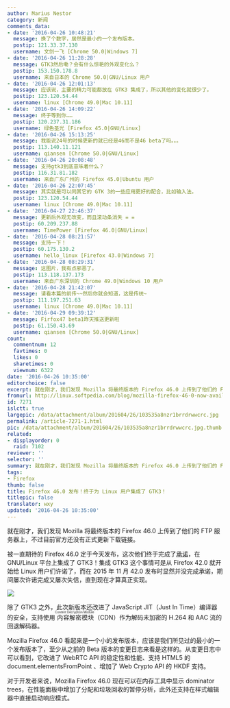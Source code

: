 ```yaml
---
author: Marius Nestor
category: 新闻
comments_data:
- date: '2016-04-26 10:48:21'
  message: 换了个数字，居然是最小的一个发布版本。
  postip: 121.33.37.130
  username: 文剑一飞 [Chrome 50.0|Windows 7]
- date: '2016-04-26 11:28:28'
  message: GTK3然后嘞？会有什么惊艳的外观变化么？
  postip: 153.150.178.8
  username: 来自日本的 Chrome 50.0|GNU/Linux 用户
- date: '2016-04-26 12:01:13'
  message: 应该说，主要的精力可能都放在 GTK3 集成了，所以其他的变化就很少了。
  postip: 123.120.54.44
  username: linux [Chrome 49.0|Mac 10.11]
- date: '2016-04-26 14:09:22'
  message: 终于等到你……
  postip: 120.237.31.186
  username: 绿色圣光 [Firefox 45.0|GNU/Linux]
- date: '2016-04-26 15:13:25'
  message: 我能说24号的时候更新的就已经是46而不是46 beta了吗。。。
  postip: 113.140.11.121
  username: qiansen [Chrome 50.0|GNU/Linux]
- date: '2016-04-26 20:08:48'
  message: 支持gtk3到底意味着什么？
  postip: 116.31.81.182
  username: 来自广东广州的 Firefox 45.0|Ubuntu 用户
- date: '2016-04-26 22:07:45'
  message: 其实就是可以同其它的 GTK 3的一些应用更好的配合，比如输入法。
  postip: 123.120.54.44
  username: linux [Chrome 49.0|Mac 10.11]
- date: '2016-04-27 22:46:37'
  message: 更新后外观无改变，而且滚动条消失 = =
  postip: 60.209.237.88
  username: TimePower [Firefox 46.0|GNU/Linux]
- date: '2016-04-28 08:21:57'
  message: 支持一下！
  postip: 60.175.130.2
  username: hello_linux [Firefox 43.0|Windows 7]
- date: '2016-04-28 08:29:31'
  message: 这图片，我有点邪恶了。
  postip: 113.118.137.173
  username: 来自广东深圳的 Chrome 49.0|Windows 10 用户
- date: '2016-04-28 21:42:07'
  message: 请看本篇的前传~~然后你就会知道，这是传统~
  postip: 111.197.251.63
  username: linux [Chrome 49.0|Mac 10.11]
- date: '2016-04-29 09:39:12'
  message: Firfox47 beta1昨天推送更新啦
  postip: 61.150.43.69
  username: qiansen [Chrome 50.0|GNU/Linux]
count:
  commentnum: 12
  favtimes: 0
  likes: 0
  sharetimes: 0
  viewnum: 6322
date: '2016-04-26 10:35:00'
editorchoice: false
excerpt: 就在刚才，我们发现 Mozilla 将最终版本的 Firefox 46.0 上传到了他们的 FTP 服务器上，不过目前官方还没有正式更新下载链接。
fromurl: http://linux.softpedia.com/blog/mozilla-firefox-46-0-now-available-to-download-with-gtk3-integration-for-linux-503413.shtml
id: 7271
islctt: true
largepic: /data/attachment/album/201604/26/103535a8nzr1brrdrwwcrc.jpg
permalink: /article-7271-1.html
pic: /data/attachment/album/201604/26/103535a8nzr1brrdrwwcrc.jpg.thumb.jpg
related:
- displayorder: 0
  raid: 7102
reviewer: ''
selector: ''
summary: 就在刚才，我们发现 Mozilla 将最终版本的 Firefox 46.0 上传到了他们的 FTP 服务器上，不过目前官方还没有正式更新下载链接。
tags:
- Firefox
thumb: false
title: Firefox 46.0 发布！终于为 Linux 用户集成了 GTK3！
titlepic: false
translator: wxy
updated: '2016-04-26 10:35:00'
---
```


就在刚才，我们发现 Mozilla 将最终版本的 Firefox 46.0 上传到了他们的 FTP 服务器上，不过目前官方还没有正式更新下载链接。


被一直期待的 Firefox 46.0 定于今天发布，这次他们终于完成了[承诺](/article-7102-1.html)，在 GNU/Linux 平台上集成了 GTK3！集成 GTK3 这个事情可是从 Firefox 42.0 就开始给 Linux 用户们许诺了，而在 2015 年 11 月 42.0 发布时显然并没完成承诺，期间屡次许诺完成又屡次失信，直到现在才算真正实现。


![](/data/attachment/album/201604/26/103535a8nzr1brrdrwwcrc.jpg)


除了 GTK3 之外，此次新版本还改进了 JavaScript JIT（Just In Time）编译器的安全，支持使用<ruby> 内容解密模块 <rp>  （ </rp> <rt>  Content Decryption Module </rt> <rp>  ） </rp></ruby>（CDN）作为解码未加密的 H.264 和 AAC 流的回退解码器。


Mozilla Firefox 46.0 看起来是一个小的发布版本，应该是我们所见过的最小的一个发布版本了，至少从之前的 Beta 版本的变更日志来看是这样的。从变更日志中可以看到，它改进了 WebRTC API 的稳定性和性能、支持 HTML5 的 document.elementsFromPoint 、增加了 Web Crypto API 的 HKDF 支持。


对于开发者来说，Mozilla Firefox 46.0 现在可以在内存工具中显示 dominator trees，在性能面板中增加了分配和垃圾回收的暂停分析，此外还支持在样式编辑器中直接启动响应模式。